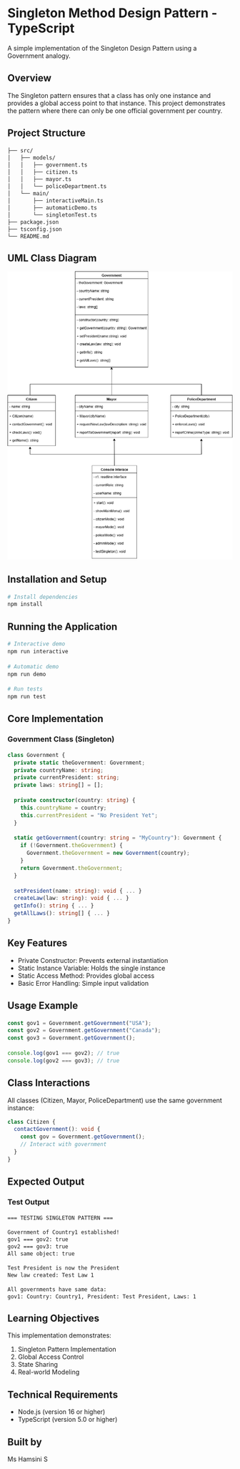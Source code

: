 # Singleton Method Design Pattern - TypeScript

A simple implementation of the Singleton Design Pattern using a Government analogy.

## Overview

The Singleton pattern ensures that a class has only one instance and provides a global access point to that instance. This project demonstrates the pattern where there can only be one official government per country.

## Project Structure

```
├── src/
│   ├── models/
│   │   ├── government.ts
│   │   ├── citizen.ts
│   │   ├── mayor.ts
│   │   └── policeDepartment.ts
│   └── main/
│       ├── interactiveMain.ts
│       ├── automaticDemo.ts
│       └── singletonTest.ts
├── package.json
├── tsconfig.json
└── README.md
```

## UML Class Diagram

![Government Singleton UML Diagram](Singleton_Pattern.png)

## Installation and Setup

```bash
# Install dependencies
npm install
```

## Running the Application

```bash
# Interactive demo
npm run interactive

# Automatic demo
npm run demo

# Run tests
npm run test
```

## Core Implementation

### Government Class (Singleton)

```typescript
class Government {
  private static theGovernment: Government;
  private countryName: string;
  private currentPresident: string;
  private laws: string[] = [];

  private constructor(country: string) {
    this.countryName = country;
    this.currentPresident = "No President Yet";
  }

  static getGovernment(country: string = "MyCountry"): Government {
    if (!Government.theGovernment) {
      Government.theGovernment = new Government(country);
    }
    return Government.theGovernment;
  }

  setPresident(name: string): void { ... }
  createLaw(law: string): void { ... }
  getInfo(): string { ... }
  getAllLaws(): string[] { ... }
}
```

## Key Features

- Private Constructor: Prevents external instantiation
- Static Instance Variable: Holds the single instance
- Static Access Method: Provides global access
- Basic Error Handling: Simple input validation

## Usage Example

```typescript
const gov1 = Government.getGovernment("USA");
const gov2 = Government.getGovernment("Canada");
const gov3 = Government.getGovernment();

console.log(gov1 === gov2); // true
console.log(gov2 === gov3); // true
```

## Class Interactions

All classes (Citizen, Mayor, PoliceDepartment) use the same government instance:

```typescript
class Citizen {
  contactGovernment(): void {
    const gov = Government.getGovernment();
    // Interact with government
  }
}
```

## Expected Output

### Test Output

```
=== TESTING SINGLETON PATTERN ===

Government of Country1 established!
gov1 === gov2: true
gov2 === gov3: true
All same object: true

Test President is now the President
New law created: Test Law 1

All governments have same data:
gov1: Country: Country1, President: Test President, Laws: 1
```

## Learning Objectives

This implementation demonstrates:

1. Singleton Pattern Implementation
2. Global Access Control
3. State Sharing
4. Real-world Modeling

## Technical Requirements

- Node.js (version 16 or higher)
- TypeScript (version 5.0 or higher)

## Built by

Ms Hamsini S

```

```
